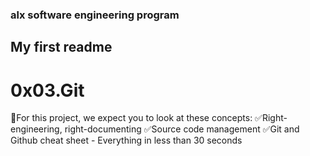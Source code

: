 ### alx software engineering program
## My first readme
# 0x03.Git

📌For this project, we expect you to look at these concepts:
    ✅Right-engineering, right-documenting
    ✅Source code management
    ✅Git and Github cheat sheet - Everything in less than 30 seconds
